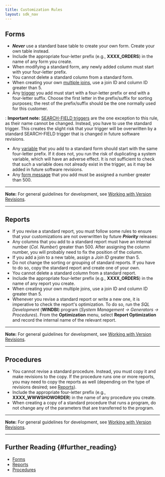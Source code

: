 ```yaml
---
title: Customization Rules
layout: sdk_nav
---
```



## Forms

-   ***Never*** use a standard base table to create your own form.
    Create your own table instead.
-   Include the appropriate four-letter prefix (e.g., **XXXX_ORDERS**)
    in the name of any form you create.
-   When modifying a standard form, any newly added column must start
    with your four-letter prefix.
-   You cannot delete a standard column from a standard form.
-   When creating your own [multiple
    joins](Form_Column_Attributes#Special_Joins "wikilink"), use a join
    ID and column ID greater than 5.
-   Any [trigger](Creating_Your_Own_Triggers "wikilink") you add must
    start with a four-letter prefix or end with a four-letter suffix.
    Choose the first letter in the prefix/suffix for sorting purposes;
    the rest of the prefix/suffix should be the one normally used for
    this customer.

:   **Important note:** [SEARCH-FIELD
    triggers](Creating_Your_Own_Triggers#SEARCH-FIELD "wikilink") are
    the one exception to this rule, as their name cannot be changed.
    Instead, you have to use the standard trigger. This creates the
    slight risk that your trigger will be overwritten by a standard
    SEARCH-FIELD trigger that is changed in future software revisions.

-   Any [variable](SQL_Variables#User-defined_Variables "wikilink") that
    you add to a standard form should start with the same four-letter
    prefix. If it does not, you run the risk of duplicating a system
    variable, which will have an adverse effect. It is not sufficient to
    check that such a variable does not already exist in the trigger, as
    it may be added in future software revisions.
-   Any [form message](Error_and_Warning_Messages "wikilink") that you
    add must be assigned a number greater than 500.

------------------------------------------------------------------------

**Note:** For general guidelines for development, see [Working with
Version
Revisions](Installing_Your_Customizations#Working_with_Version_Revisions "wikilink").

------------------------------------------------------------------------

## Reports

-   If you revise a standard report, you must follow some rules to
    ensure that your customizations are not overwritten by future
    ***Priority*** releases:
-   Any columns that you add to a standard report must have an internal
    number (*Col. Number*) greater than 500. After assigning the column
    number, you will probably need to fix the position of the column.
-   If you add a join to a new table, assign a *Join ID* greater than 5.
-   Do not change the sorting or grouping of standard reports. If you
    have to do so, copy the standard report and create one of your own.
-   You cannot delete a standard column from a standard report.
-   Include the appropriate four-letter prefix (e.g., **XXXX_ORDERS**)
    in the name of any report you create.
-   When creating your own multiple joins, use a join ID and column ID
    greater than 5.
-   Whenever you revise a standard report or write a new one, it is
    imperative to check the report\'s optimization. To do so, run the
    *SQL Development* (**WINDBI**) program (*System Management →
    Generators → Procedures*). From the **Optimization** menu, select
    **Report Optimization** and record the internal name of the relevant
    report.

------------------------------------------------------------------------

**Note:** For general guidelines for development, see [Working with
Version
Revisions](Installing_Your_Customizations#Working_with_Version_Revisions "wikilink").

------------------------------------------------------------------------

## Procedures

-   You cannot revise a standard procedure. Instead, you must copy it
    and make revisions to the copy. If the procedure runs one or more
    reports, you may need to copy the reports as well (depending on the
    type of revisions desired; see [Reports](Reports "wikilink")).
-   Include the appropriate four-letter prefix (e.g.,
    **XXXX_WWWSHOWORDER**) in the name of any procedure you create.
-   When creating a copy of a standard procedure that runs a program, do
    not change any of the parameters that are transferred to the
    program.

------------------------------------------------------------------------

**Note:** For general guidelines for development, see [Working with
Version
Revisions](Installing_Your_Customizations#Working_with_Version_Revisions "wikilink").

------------------------------------------------------------------------

## Further Reading {#further_reading}

-   [Forms](Forms "wikilink")
-   [Reports](Reports "wikilink")
-   [Procedures](Procedures "wikilink")
